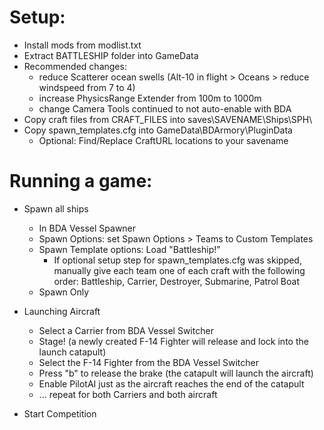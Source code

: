 Setup:
=============
- Install mods from modlist.txt
- Extract BATTLESHIP folder into GameData
- Recommended changes: 
    - reduce Scatterer ocean swells (Alt-10 in flight > Oceans > reduce windspeed from 7 to 4)
	- increase PhysicsRange Extender from 100m to 1000m
	- change Camera Tools continued to not auto-enable with BDA
- Copy craft files from CRAFT_FILES into saves\SAVENAME\Ships\SPH\
- Copy spawn_templates.cfg into GameData\BDArmory\PluginData
	- Optional: Find/Replace CraftURL locations to your savename
	
Running a game:
=============
- Spawn all ships
    - In BDA Vessel Spawner 
	- Spawn Options: set Spawn Options > Teams to Custom Templates
	- Spawn Template options: Load "Battleship!"
		- If optional setup step for spawn_templates.cfg was skipped, manually give each team one of each craft with the following order: Battleship, Carrier, Destroyer, Submarine, Patrol Boat
	- Spawn Only
- Launching Aircraft
	- Select a Carrier from BDA Vessel Switcher
	- Stage! (a newly created F-14 Fighter will release and lock into the launch catapult)
	- Select the F-14 Fighter from the BDA Vessel Switcher
	- Press "b" to release the brake (the catapult will launch the aircraft)
	- Enable PilotAI just as the aircraft reaches the end of the catapult
	- ... repeat for both Carriers and both aircraft

- Start Competition
